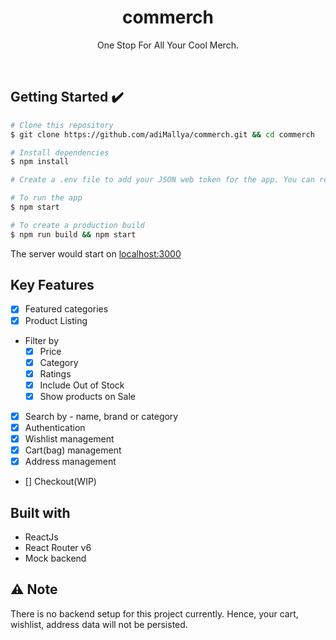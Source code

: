 <h1 align="center">commerch</h1>

<p align="center">
One Stop For All Your Cool Merch.</br>
<!-- <img width="220px" src="" alt="mylogo"/> -->
<!-- </br> Ask what you want to and let the community respond to help you. -->
</p><br>

## Getting Started :heavy_check_mark:

```bash
# Clone this repository
$ git clone https://github.com/adiMallya/commerch.git && cd commerch

# Install dependencies
$ npm install

# Create a .env file to add your JSON web token for the app. You can refer the `env.sample` file.

# To run the app
$ npm start

# To create a production build
$ npm run build && npm start
```

The server would start on [localhost:3000](http://localhost:3000/)

## Key Features

- [x] Featured categories
- [x] Product Listing
- Filter by
  - [x] Price
  - [x] Category
  - [x] Ratings
  - [x] Include Out of Stock
  - [x] Show products on Sale
- [x] Search by - name, brand or category
- [x] Authentication
- [x] Wishlist management
- [x] Cart(bag) management
- [x] Address management
- [] Checkout(WIP)

## Built with

- ReactJs
- React Router v6
- Mock backend

## ⚠️ Note

There is no backend setup for this project currently. Hence, your cart, wishlist, address data will not be persisted.
